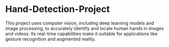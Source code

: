 # Hand-Detection-Project
This project uses computer vision, including deep learning models and image processing, to accurately identify and locate human hands in images and videos. Its real-time capabilities make it suitable for applications like gesture recognition and augmented reality.
